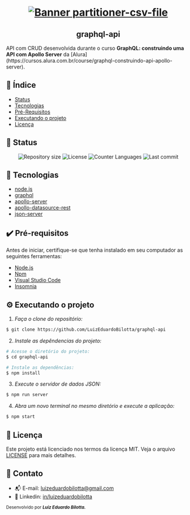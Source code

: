 <h1 align="center">
  <a href="./assets/GraphQL-Logo.png" title="files and folders icons">
    <img src="./csv.png" alt="Banner partitioner-csv-file"/>
  </a>
</h1>

<h2 align="center">graphql-api</h2>
<p> 
  API com CRUD desenvolvida durante o curso <strong>GraphQL: construindo uma API com Apollo Server</strong> da [Alura](https://cursos.alura.com.br/course/graphql-construindo-api-apollo-server).
</p>

## :dart: Índice
- [Status](#status)
- [Tecnologias](#tecnologias)
- [Pré-Requisitos](#pre-requisitos)
- [Executando o projeto](#executando-o-projeto)
- [Licença](#licença)

## :game_die: Status
<p align="center">
  <img src="https://img.shields.io/github/repo-size/LuizEduardoBilotta/partitioner-csv-file?style=for-the-badge" alt="Repository size">
  <img src="https://img.shields.io/github/license/LuizEduardoBilotta/partitioner-csv-file?style=for-the-badge" alt="License">
  <img src="https://img.shields.io/github/languages/count/LuizEduardoBilotta/partitioner-csv-file?style=for-the-badge&color=eb152a" alt="Counter Languages">
  <img src="https://img.shields.io/github/last-commit/LuizEduardoBilotta/partitioner-csv-file?style=for-the-badge&color=f50cbb" alt="Last commit">
</p>

## :toolbox: Tecnologias
- [node.js](https://nodejs.org/)
- [graphql](https://www.npmjs.com/package/graphql)
- [apollo-server](https://www.npmjs.com/package/apollo-server)
- [apollo-datasource-rest](https://www.npmjs.com/package/apollo-datasource-rest)
- [json-server](https://www.npmjs.com/package/json-server)

## :heavy_check_mark: Pré-requisitos
Antes de iniciar, certifique-se que tenha instalado em seu computador as seguintes ferramentas:
- [Node.js](https://nodejs.org/)
- [Npm](https://www.npmjs.com/)
- [Visual Studio Code](https://visualstudio.microsoft.com/pt-br/)
- [Insomnia](https://insomnia.rest/)

## :gear: Executando o projeto

1. *Faça o clone do repositório:*

```sh
$ git clone https://github.com/LuizEduardoBilotta/graphql-api
```

2. *Instale as depêndencias do projeto:*

```sh
# Acesse o diretório do projeto:
$ cd graphql-api

# Instale as dependências:
$ npm install
```

3. *Execute o servidor de dados JSON:*
```sh
$ npm run server
```

4. *Abra um novo terminal no mesmo diretório e execute a aplicação:*
```sh
$ npm start
```

## :bookmark_tabs: Licença
Este projeto está licenciado nos termos da licença MIT. Veja o arquivo [LICENSE](./LICENSE) para mais detalhes.

## :jigsaw: Contato
- :mailbox_with_mail: E-mail: <a href="mailto:luizeduardobilotta@gmail.com">luizeduardobilotta@gmail.com</a>
- :pushpin: Linkedin: [in/luizeduardobilotta](https://www.linkedin.com/in/luizeduardobilotta)

<sup>Desenvolvido por <i><strong>Luiz Eduardo Bilotta.</i></strong></sup>


